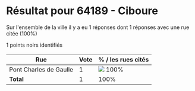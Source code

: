 # Résultat pour 64189 - Ciboure

Sur l'ensemble de la ville il y a eu 1 réponses dont 1 réponses avec une rue citée (100%)

1 points noirs identifiés

| Rue | Vote | % / les rues cités|
|-----|------|-------------------|
| Pont Charles de Gaulle | 1 | <img src="../../img/bar_100.gif" />&nbsp;100%|
| **Total** | 1 | 100%|
